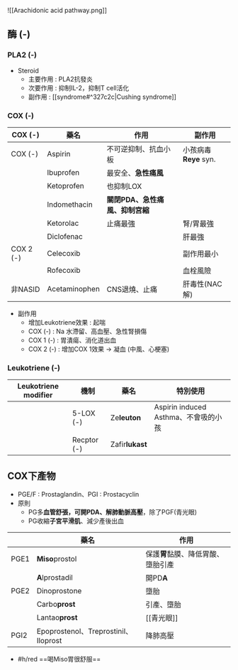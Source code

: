 ![[Arachidonic acid pathway.png]]
## 酶 (-)
### PLA2 (-)
- Steroid
	- 主要作用 : PLA2抗發炎
	- 次要作用 : 抑制IL-2，抑制T cell活化
	- 副作用 : [[syndrome#^327c2c|Cushing syndrome]]
### COX (-)
| COX (-)  | 藥名           | 作用                        | 副作用            |
|----------|----------------|-----------------------------|-------------------|
| COX (-)  | Aspirin        | 不可逆抑制、抗血小板                    | 小孩病毒**Reye** syn. |
|          | Ibuprofen      | 最安全、**急性痛風**            |                   |
|          | Ketoprofen     | 也抑制LOX                   |                   |
|          | Indomethacin   | **關閉PDA、急性痛風、抑制宮縮** |                   |
|          | Ketorolac      | 止痛最強                    | 腎/胃最強         |
|          | Diclofenac     |                             | 肝最強            |
| COX 2 (-) | Celecoxib      |                             | 副作用最小        |
|          | Rofecoxib      |                             | 血栓風險          |
| 非NASID  | Acetaminophen  | CNS退燒、止痛               | 肝毒性(NAC解)     |
- 副作用
	- 增加Leukotriene效果 : 起喘
	- COX (-) : Na 水滯留、高血壓、急性腎損傷
	- COX 1 (-) : 胃潰瘍、消化道出血
	- COX 2 (-) : 增加COX 1效果 -> 凝血 (中風、心梗塞)
### Leukotriene (-)
| Leukotriene modifier | 機制        | 藥名        | 特別使用                             |
|----------------------|-------------|-------------|--------------------------------------|
|                      | 5-LOX (-)   | Ze**leuton**    | Aspirin induced Asthma、不會吸的小孩 |
|                      | Recptor (-) | Zafir**lukast** |                                      |

## COX下產物
- PGE/F : Prostaglandin、PGI : Prostacyclin
- 原則
	- PG多**血管舒張，可開PDA、解肺動脈高壓**，除了PGF(青光眼)
	- PG收縮**子宮平滑肌**、減少產後出血

|      | 藥名                                 | 作用                 |
|------|--------------------------------------|----------------------|
| PGE1 | **Miso**prostol                          | 保護**胃**黏膜、降低胃酸、墮胎引產 |
|      | **A**lprostadil                          | 開PD**A**                |
| PGE2 | Dinoprostone                         | 墮胎                 |
|      | Carbo**prost**                           | 引產、墮胎           |
|      | Lantao**prost**                          | [[青光眼]]               |
| PGI2 | Epoprostenol、Treprostinil、Iloprost | 降肺高壓             |
- #h/red  ==喝Miso胃很舒服==


